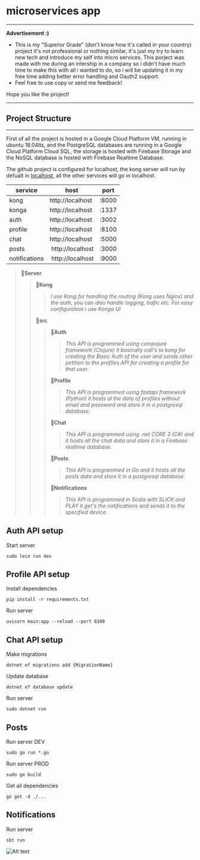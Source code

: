 # microservices app

---
__Advertisement :)__

- This is my "Superior Grade" (don't know how it's called in your country) project it's not professional or nothing similar, it's just my try to learn new tech and introduce my self into micro services. This porject was made with me during an intership 
in a company so i didn't have much time to make this with all i wanted to do, so i will be updating it in my free time adding 
better error handling and Oauth2 support.
- Feel free to use copy or send me feedback!

Hope you like the project!

---

## Project Structure
---

First of all the project is hosted in a Google Cloud Platform VM, running in ubuntu 18.04lts, and the 
PostgreSQL databases are running in a Google Cloud Platform Cloud SQL, the storage is hosted with Firebase Storage and
the NoSQL database is hosted with Firebase Realtime Database.

The github project is configured for localhost, the kong server will run by defualt in [localhost](http://localhost:8000),
all the other services will go in localhost.

| service | host | port |
|---------|------|------|
| kong | http://localhost | :8000 |
| konga | http://localhost | :1337 |
| auth | http://localhost | :3002 |
| profile | http://localhost | :8100 | 
| chat | http://localhost | :5000 |
| posts | http://localhost | :3000 |
| notifications | http://localhost | :9000 |


> 📂**Server**
> > 📂**Kong**
> > > *I use Kong for handling the routing (Kong uses Nginx) and the auth, you can also handle logging, trafic etc. For easy configuration i use Konga UI*
> >
> > 📂**src**
> > > 📂**Auth**
> > > > *This API is programmed using compojure framework (Clojure) it basically call's to kong for creating the Basic Auth of the user and sends other petition to the profiles API for creating a profile for that user.*
> > >
> > > 📂**Profile**
> > > > *This API is programmed using fastapi framework (Python) it hosts al the data of profiles without email and password and store it in a postgresql database.*
> > > 
> > > 📂**Chat**
> > > > *This API is programmed using .net CORE 3 (C#) and it hosts all the chat data and store it in a Firebase realtime database.*
> > >
> > > 📂**Posts**
> > > > *This API is programmed in Go and it hosts all the posts data and store it in a postgresql database.*
> > >
> > > 📂**Notifications**
> > > > *This API is programmed in Scala with SLICK and PLAY it get's the notifications and sends it to the specified device.*


## Auth API setup

Start server
```
sudo lein run dev
```

## Profile API setup

Install dependencies
```
pip install -r requirements.txt
```

Run server
```
uvicorn main:app --reload --port 8100
```

## Chat API setup
Make migrations
```
dotnet ef migrations add {MigrationName}
```

Update database
```
dotnet ef database update
```

Run server
```
sudo dotnet run
```

## Posts
Run server DEV
```
sudo go run *.go 
```
Run server PROD
```
sudo go build
```
Get all dependencies
```
go get -d ./...
```

## Notifications
Run server
```
sbt run
```


![Alt text][id]

[id]: https://octodex.github.com/images/dojocat.jpg  "The Dojocat"




